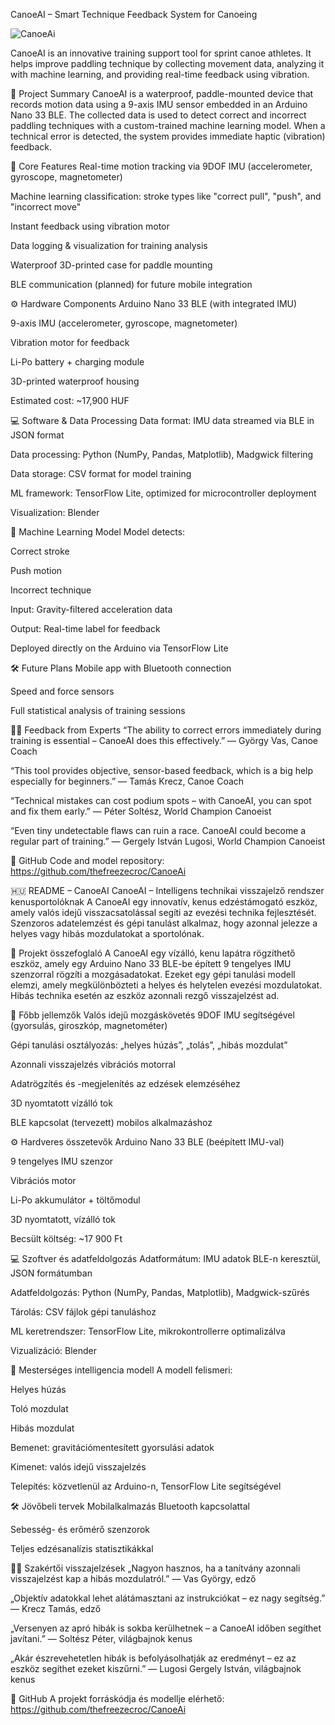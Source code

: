 CanoeAI – Smart Technique Feedback System for Canoeing

![CanoeAi](https://github.com/user-attachments/assets/a45f8860-4d18-43a5-86e5-a9b523071f4e)

CanoeAI is an innovative training support tool for sprint canoe athletes. It helps improve paddling technique by collecting movement data, analyzing it with machine learning, and providing real-time feedback using vibration.

📌 Project Summary
CanoeAI is a waterproof, paddle-mounted device that records motion data using a 9-axis IMU sensor embedded in an Arduino Nano 33 BLE. The collected data is used to detect correct and incorrect paddling techniques with a custom-trained machine learning model. When a technical error is detected, the system provides immediate haptic (vibration) feedback.

🧠 Core Features
Real-time motion tracking via 9DOF IMU (accelerometer, gyroscope, magnetometer)

Machine learning classification: stroke types like "correct pull", "push", and "incorrect move"

Instant feedback using vibration motor

Data logging & visualization for training analysis

Waterproof 3D-printed case for paddle mounting

BLE communication (planned) for future mobile integration

⚙️ Hardware Components
Arduino Nano 33 BLE (with integrated IMU)

9-axis IMU (accelerometer, gyroscope, magnetometer)

Vibration motor for feedback

Li-Po battery + charging module

3D-printed waterproof housing

Estimated cost: ~17,900 HUF

💻 Software & Data Processing
Data format: IMU data streamed via BLE in JSON format

Data processing: Python (NumPy, Pandas, Matplotlib), Madgwick filtering

Data storage: CSV format for model training

ML framework: TensorFlow Lite, optimized for microcontroller deployment

Visualization: Blender

🤖 Machine Learning Model
Model detects:

Correct stroke

Push motion

Incorrect technique

Input: Gravity-filtered acceleration data

Output: Real-time label for feedback

Deployed directly on the Arduino via TensorFlow Lite

🛠️ Future Plans
Mobile app with Bluetooth connection

Speed and force sensors

Full statistical analysis of training sessions

🧑‍🔬 Feedback from Experts
“The ability to correct errors immediately during training is essential – CanoeAI does this effectively.”
— György Vas, Canoe Coach

“This tool provides objective, sensor-based feedback, which is a big help especially for beginners.”
— Tamás Krecz, Canoe Coach

“Technical mistakes can cost podium spots – with CanoeAI, you can spot and fix them early.”
— Péter Soltész, World Champion Canoeist

“Even tiny undetectable flaws can ruin a race. CanoeAI could become a regular part of training.”
— Gergely István Lugosi, World Champion Canoeist

🔗 GitHub
Code and model repository:
https://github.com/thefreezecroc/CanoeAi

🇭🇺 README – CanoeAI
CanoeAI – Intelligens technikai visszajelző rendszer kenusportolóknak
A CanoeAI egy innovatív, kenus edzéstámogató eszköz, amely valós idejű visszacsatolással segíti az evezési technika fejlesztését. Szenzoros adatelemzést és gépi tanulást alkalmaz, hogy azonnal jelezze a helyes vagy hibás mozdulatokat a sportolónak.

📌 Projekt összefoglaló
A CanoeAI egy vízálló, kenu lapátra rögzíthető eszköz, amely egy Arduino Nano 33 BLE-be épített 9 tengelyes IMU szenzorral rögzíti a mozgásadatokat. Ezeket egy gépi tanulási modell elemzi, amely megkülönbözteti a helyes és helytelen evezési mozdulatokat. Hibás technika esetén az eszköz azonnali rezgő visszajelzést ad.

🧠 Főbb jellemzők
Valós idejű mozgáskövetés 9DOF IMU segítségével (gyorsulás, giroszkóp, magnetométer)

Gépi tanulási osztályozás: „helyes húzás”, „tolás”, „hibás mozdulat”

Azonnali visszajelzés vibrációs motorral

Adatrögzítés és -megjelenítés az edzések elemzéséhez

3D nyomtatott vízálló tok

BLE kapcsolat (tervezett) mobilos alkalmazáshoz

⚙️ Hardveres összetevők
Arduino Nano 33 BLE (beépített IMU-val)

9 tengelyes IMU szenzor

Vibrációs motor

Li-Po akkumulátor + töltőmodul

3D nyomtatott, vízálló tok

Becsült költség: ~17 900 Ft

💻 Szoftver és adatfeldolgozás
Adatformátum: IMU adatok BLE-n keresztül, JSON formátumban

Adatfeldolgozás: Python (NumPy, Pandas, Matplotlib), Madgwick-szűrés

Tárolás: CSV fájlok gépi tanuláshoz

ML keretrendszer: TensorFlow Lite, mikrokontrollerre optimalizálva

Vizualizáció: Blender

🤖 Mesterséges intelligencia modell
A modell felismeri:

Helyes húzás

Toló mozdulat

Hibás mozdulat

Bemenet: gravitációmentesített gyorsulási adatok

Kimenet: valós idejű visszajelzés

Telepítés: közvetlenül az Arduino-n, TensorFlow Lite segítségével

🛠️ Jövőbeli tervek
Mobilalkalmazás Bluetooth kapcsolattal

Sebesség- és erőmérő szenzorok

Teljes edzésanalízis statisztikákkal

🧑‍🔬 Szakértői visszajelzések
„Nagyon hasznos, ha a tanítvány azonnali visszajelzést kap a hibás mozdulatról.”
— Vas György, edző

„Objektív adatokkal lehet alátámasztani az instrukciókat – ez nagy segítség.”
— Krecz Tamás, edző

„Versenyen az apró hibák is sokba kerülhetnek – a CanoeAI időben segíthet javítani.”
— Soltész Péter, világbajnok kenus

„Akár észrevehetetlen hibák is befolyásolhatják az eredményt – ez az eszköz segíthet ezeket kiszűrni.”
— Lugosi Gergely István, világbajnok kenus

🔗 GitHub
A projekt forráskódja és modellje elérhető:
https://github.com/thefreezecroc/CanoeAi
